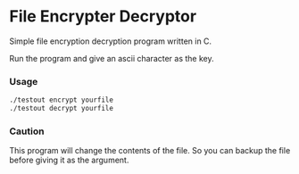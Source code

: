 # File Encrypter Decryptor

Simple file encryption decryption program written in C.

Run the program and give an ascii character as the key.


### Usage

```sh
./testout encrypt yourfile
./testout decrypt yourfile
```
### Caution
This program will change the contents of the file.
So you can backup the file before giving it as the argument.
